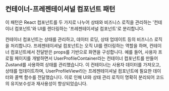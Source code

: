 ## 컨테이너-프레젠테이셔널 컴포넌트 패턴

이 패턴은 React 컴포넌트를 두 가지로 나누어 상태와 비즈니스 로직을 관리하는 '컨테이너 컴포넌트'와 UI를 렌더링하는 '프레젠테이셔널 컴포넌트'로 분리합니다.

컨테이너 컴포넌트는 상태를 관리하고, 데이터 로딩, 상태 업데이트 등의 비즈니스 로직을 처리합니다.
프레젠테이셔널 컴포넌트는 오직 UI를 렌더링하는 역할을 하며, 컨테이너 컴포넌트에서 전달받은 props를 기반으로 화면을 구성합니다.
예를 들어, 사용자 프로필 페이지를 개발하면서 UserProfileContainer라는 컨테이너 컴포넌트를 만들어 Zustand를 사용하여 상태를 관리했습니다. 이 컨테이너는 사용자 데이터를 가져오고, 상태를 업데이트하며, UserProfileView라는 프레젠테이셔널 컴포넌트에 필요한 데이터와 콜백 함수를 전달했습니다. 이로 인해 UI와 상태 관리 로직이 명확히 분리되어 코드의 유지보수성과 재사용성이 향상되었습니다.
